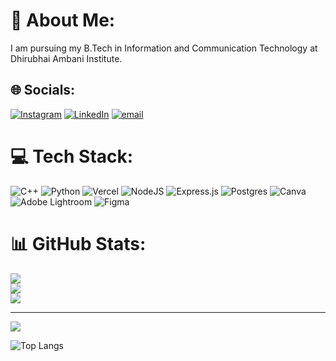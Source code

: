 # 💫 About Me:
I am pursuing my B.Tech in Information and Communication Technology at Dhirubhai Ambani Institute.


## 🌐 Socials:
[![Instagram](https://img.shields.io/badge/Instagram-%23E4405F.svg?logo=Instagram&logoColor=white)](https://instagram.com/parva._raval) [![LinkedIn](https://img.shields.io/badge/LinkedIn-%230077B5.svg?logo=linkedin&logoColor=white)](https://linkedin.com/in/parva-raval-b08a7227b) [![email](https://img.shields.io/badge/Email-D14836?logo=gmail&logoColor=white)](mailto:parvaraval27@gmail.com) 

# 💻 Tech Stack:
![C++](https://img.shields.io/badge/c++-%2300599C.svg?style=for-the-badge&logo=c%2B%2B&logoColor=white) ![Python](https://img.shields.io/badge/python-3670A0?style=for-the-badge&logo=python&logoColor=ffdd54) ![Vercel](https://img.shields.io/badge/vercel-%23000000.svg?style=for-the-badge&logo=vercel&logoColor=white) ![NodeJS](https://img.shields.io/badge/node.js-6DA55F?style=for-the-badge&logo=node.js&logoColor=white) ![Express.js](https://img.shields.io/badge/express.js-%23404d59.svg?style=for-the-badge&logo=express&logoColor=%2361DAFB) ![Postgres](https://img.shields.io/badge/postgres-%23316192.svg?style=for-the-badge&logo=postgresql&logoColor=white) ![Canva](https://img.shields.io/badge/Canva-%2300C4CC.svg?style=for-the-badge&logo=Canva&logoColor=white) ![Adobe Lightroom](https://img.shields.io/badge/Adobe%20Lightroom-31A8FF.svg?style=for-the-badge&logo=Adobe%20Lightroom&logoColor=white) ![Figma](https://img.shields.io/badge/figma-%23F24E1E.svg?style=for-the-badge&logo=figma&logoColor=white)
# 📊 GitHub Stats:
![](https://github-readme-stats.vercel.app/api?username=parvaraval27&theme=dark&hide_border=false&include_all_commits=false&count_private=false)<br/>
![](https://nirzak-streak-stats.vercel.app/?user=parvaraval27&theme=dark&hide_border=false)<br/>
![](https://github-readme-stats.vercel.app/api/top-langs/?username=parvaraval27&theme=dark&hide_border=false&include_all_commits=false&count_private=false&layout=compact)

---
[![](https://visitcount.itsvg.in/api?id=parvaraval27&icon=0&color=0)](https://visitcount.itsvg.in)

![Top Langs](https://github-readme-stats.vercel.app/api/top-langs/?username=parvaraval27&layout=compact)

